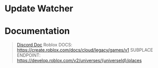 # Update Watcher

# Documentation
>[Discord Doc](https://discord.com/developers/docs/resources/webhook#webhook-object)
>Roblox DOCS: https://create.roblox.com/docs/cloud/legacy/games/v1
>SUBPLACE ENDPOINT: https://develop.roblox.com/v2/universes/{universeId}/places